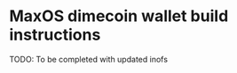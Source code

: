 MaxOS dimecoin wallet build instructions
===========================================

TODO: To be completed with updated inofs